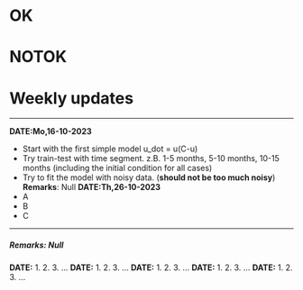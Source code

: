 # OK



# NOTOK



# Weekly updates
***
**DATE:Mo,16-10-2023**
* Start with the first simple model u_dot = u(C-u)
* Try train-test with time segment. z.B. 1-5 months, 5-10 months, 10-15 months (including the initial condition for all cases)
* Try to fit the model with noisy data. (**should not be too much noisy**)
__Remarks__: Null
**DATE:Th,26-10-2023**
* A
* B
* C
***
##### Remarks: Null
**DATE:**
1.
2.
3.
...
**DATE:**
1.
2.
3.
...
**DATE:**
1.
2.
3.
...
**DATE:**
1.
2.
3.
...
**DATE:**
1.
2.
3.
...
